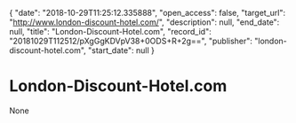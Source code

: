 {
  "date": "2018-10-29T11:25:12.335888", 
  "open_access": false, 
  "target_url": "http://www.london-discount-hotel.com/", 
  "description": null, 
  "end_date": null, 
  "title": "London-Discount-Hotel.com", 
  "record_id": "20181029T112512/pXgGgKDVpV38+0ODS+R+2g==", 
  "publisher": "london-discount-hotel.com", 
  "start_date": null
}

# London-Discount-Hotel.com

None